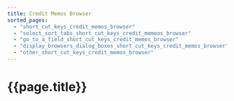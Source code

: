 ```yaml
---
title: Credit Memos Browser
sorted_pages:
  - "short_cut_keys_credit_memos_browser"
  - "select_sort_tabs_short_cut_keys_credit_memeos_browser"
  - "go_to_a_field_short_cut_keys_credit_memos_browser"
  - "display_browsers_dialog_boxes_short_cut_keys_credit_memos_browser"
  - "other_short_cut_keys_credit_memos_browser"
---
```

# {{page.title}}
